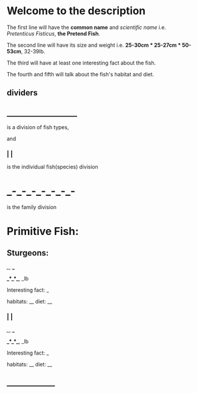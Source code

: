 <h1> Welcome to the description </h1>
<p>The first line will have the <b>common name</b> and <i>scientific name</i> i.e. <i>Pretenticus Fisticus</i>, <b>the Pretend Fish</b>.</p>
<p>The second line will have its size and weight i.e. <b>25-30cm * 25-27cm * 50-53cm</b>, 32-39lb.</p>
<p>The third will have at least one interesting fact about the fish.</p>
<p>The fourth and fifth will talk about the fish's habitat and diet.</p>
<h2> dividers </h2>

<h2>___________________</h2>

<p>is a division of fish types,</p>
<p> and </p>

<h3>| |</h3>
<p> is the individual fish(species) division</p>

<h1>_-_-_-_-_-_-_-</h1>
<p> is the family division </p>
  
<h1>Primitive Fish:</h1> 

<h2> Sturgeons: </h1>

<p> <i>_</i>, <b>_</b> </p>
<p> <b>_*_*_</b>, _lb </p>
<p> Interesting fact: _<p>
<p> habitats: __     diet: __ <p>

<h3>| |</h3>

<p> <i>_</i>, <b>_</b> </p>
<p> <b>_*_*_</b>, _lb </p>
<p> Interesting fact: _<p>
<p> habitats: __     diet: __ <p>

<h2> _____________ </h2> 
